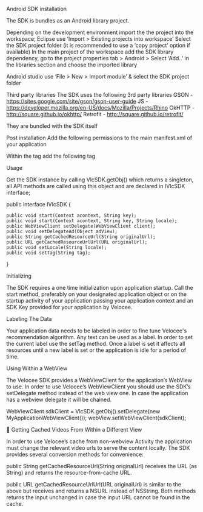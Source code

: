 Android SDK installation 

The SDK is bundles as an Android library project.

Depending on the development environment import the the project into the workspace;
Eclipse
use ‘Import > Existing projects into workspace’
Select the SDK project folder (it is recommended to use a ‘copy project’ option if available)
In the main project of the workspace add the SDK library dependency, go to the project properties tab > Android > Select ‘Add..’ in the libraries section and choose the imported library


Android studio
use ‘File > New > Import module’ & select the SDK project folder


Third party libraries
The SDK uses the following 3rd party libraries
GSON - https://sites.google.com/site/gson/gson-user-guide
JS - https://developer.mozilla.org/en-US/docs/Mozilla/Projects/Rhino
OkHTTP - http://square.github.io/okhttp/
Retrofit - http://square.github.io/retrofit/

They are bundled with the SDK itself

Post installation
Add the following permissions to the main manifest.xml of your application

<uses-permission android:name="android.permission.INTERNET" />
<uses-permission android:name="android.permission.WRITE_EXTERNAL_STORAGE" />
<uses-permission android:name="android.permission.READ_EXTERNAL_STORAGE" />
<uses-permission android:name="android.permission.ACCESS_NETWORK_STATE" />

Within the <application> tag add the following <service> tag
<service android:name="com.velocee.sdk.VeloceeSDKService" />​



Usage

Get the SDK instance by calling VlcSDK.getObj() which returns a singleton, all API methods are called using this object and are declared in IVlcSDK interface;

public interface IVlcSDK {

	public void start(Context acontext, String key);
	public void start(Context acontext, String key, String locale);
	public WebViewClient setDelegate(WebViewClient client);
	public void setDelegateAd(Object adView);
	public String getCachedResourceUrl(String originalUrl);
	public URL getCachedResourceUrlUrl(URL originalUrl);
	public void setLocale(String locale);
	public void setTag(String tag);
}

Initializing

The SDK requires a one time initialization upon application startup.
Call the start method, preferably on your designated application object or on the startup activity of your application passing your application context and an SDK Key provided for your application by Velocee.

Labeling The Data

Your application data needs to be labeled in order to fine tune Velocee's recommendation algorithm. Any text can be used as a label. 
In order to set the current label use the setTag method. Once a label is set it affects all resources until a new label is set or the application is idle for a period of time.

Using Within a WebView

The Velocee SDK provides a WebViewClient for the application’s WebView to use. 
In order to use Velocee’s WebViewClient you should use the SDK’s setDelegate method instead of the web view one. In case the application has a webview delegate it will be chained.

WebViewClient sdkClient = VlcSDK.getObj().setDelegate(new MyApplicationWebViewClient());
webView.setWebViewClient(sdkClient);


Getting Cached Videos From Within a Different View

In order to use Velocee’s cache from non-webview Activity the application must change the relevant video urls to serve the content locally. The SDK provides several conversion methods for convenience:

public String getCachedResourceUrl(String originalUrl)
receives the URL (as String) and returns the resource-from-cache URL.

public URL getCachedResourceUrlUrl(URL originalUrl)
is similar to the above but receives and returns a NSURL instead of NSString. Both methods returns the input unchanged in case the input URL cannot be found in the cache.

